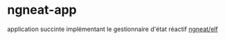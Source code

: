 # ngneat-app
application succinte implémentant le gestionnaire d'état réactif [ngneat/elf](https://ngneat.github.io/elf/)
